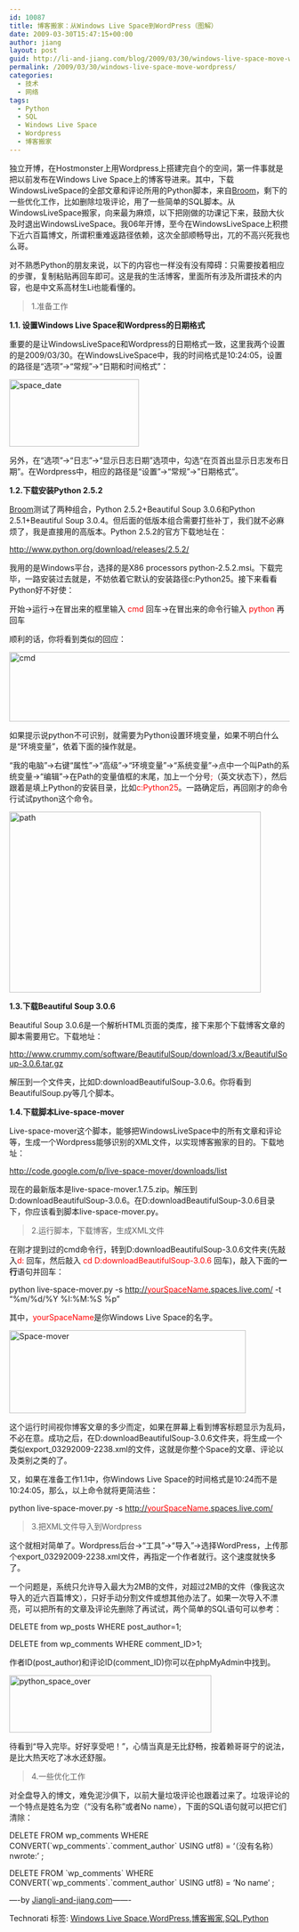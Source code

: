 ```yaml
---
id: 10087
title: 博客搬家：从Windows Live Space到WordPress（图解）
date: 2009-03-30T15:47:15+00:00
author: jiang
layout: post
guid: http://li-and-jiang.com/blog/2009/03/30/windows-live-space-move-wordpress/
permalink: /2009/03/30/windows-live-space-move-wordpress/
categories:
  - 技术
  - 网络
tags:
  - Python
  - SQL
  - Windows Live Space
  - Wordpress
  - 博客搬家
---
```

独立开博，在Hostmonster上用Wordpress上搭建完自个的空间，第一件事就是把以前发布在Windows Live Space上的博客导进来。其中，下载WindowsLiveSpace的全部文章和评论所用的Python脚本，来自[Broom](http://b2.broom9.com/?page_id=519#note1)，剩下的一些优化工作，比如删除垃圾评论，用了一些简单的SQL脚本。从WindowsLiveSpace搬家，向来最为麻烦，以下把刚做的功课记下来，鼓励大伙及时退出WindowsLiveSpace。我06年开博，至今在WindowsLiveSpace上积攒下近六百篇博文，所谓积重难返路径依赖，这次全部顺畅导出，兀的不高兴死我也么哥。

<!--more-->

对不熟悉Python的朋友来说，以下的内容也一样没有没有障碍：只需要按着相应的步骤，复制粘贴再回车即可。这是我的生活博客，里面所有涉及所谓技术的内容，也是中文系高材生Li也能看懂的。

> 1.准备工作

**1.1. 设置Windows Live Space和Wordpress的日期格式**

重要的是让WindowsLiveSpace和Wordpress的日期格式一致，这里我两个设置的是2009/03/30。在WindowsLiveSpace中，我的时间格式是10:24:05，设置的路径是“选项”->“常规”->“日期和时间格式”：

[<img style="border-top-width: 0px; display: inline; border-left-width: 0px; border-bottom-width: 0px; border-right-width: 0px" title="space_date" src="http://jiangtanghu.com/cn/wp-content/uploads/2009/03/space-date-thumb.png" border="0" alt="space_date" width="233" height="121" />](http://jiangtanghu.com/cn/wp-content/uploads/2009/03/space-date.png)

另外，在“选项”->“日志”->“显示日志日期”选项中，勾选“在页首出显示日志发布日期”。在Wordpress中，相应的路径是“设置”->“常规”->”日期格式”。

**1.2.下载安装Python 2.5.2**

[Broom](http://b2.broom9.com/?page_id=519#note1)测试了两种组合，Python 2.5.2+Beautiful Soup 3.0.6和Python 2.5.1+Beautiful Soup 3.0.4。但后面的低版本组合需要打些补丁，我们就不必麻烦了，我是直接用的高版本。Python 2.5.2的官方下载地址在：

<http://www.python.org/download/releases/2.5.2/>

我用的是Windows平台，选择的是X86 processors python-2.5.2.msi。下载完毕，一路安装过去就是，不妨依着它默认的安装路径c:Python25。接下来看看Python好不好使：

开始->运行->在冒出来的框里输入 <span style="color: #ff0000;">cmd</span> 回车->在冒出来的命令行输入 <span style="color: #ff0000;">python </span>再回车

顺利的话，你将看到类似的回应：

[<img style="border-top-width: 0px; display: inline; border-left-width: 0px; border-bottom-width: 0px; border-right-width: 0px" title="cmd" src="http://jiangtanghu.com/cn/wp-content/uploads/2009/03/cmd-thumb.png" border="0" alt="cmd" width="558" height="125" />](http://jiangtanghu.com/cn/wp-content/uploads/2009/03/cmd.png)

如果提示说python不可识别，就需要为Python设置环境变量，如果不明白什么是“环境变量”，依着下面的操作就是。

“我的电脑”->右键“属性”->“高级”->“环境变量”->“系统变量”->点中一个叫Path的系统变量->“编辑”->在Path的变量值框的末尾，加上一个分号<span style="color: #ff0000;">;</span>（英文状态下），然后跟着是填上Python的安装目录，比如<span style="color: #ff0000;">c:Python25</span>。一路确定后，再回刚才的命令行试试python这个命令。

[<img style="border-top-width: 0px; display: inline; border-left-width: 0px; border-bottom-width: 0px; border-right-width: 0px" title="path" src="http://jiangtanghu.com/cn/wp-content/uploads/2009/03/path-thumb.png" border="0" alt="path" width="452" height="325" />](http://jiangtanghu.com/cn/wp-content/uploads/2009/03/path.png)

**1.3.下载Beautiful Soup 3.0.6**

Beautiful Soup 3.0.6是一个解析HTML页面的类库，接下来那个下载博客文章的脚本需要用它。下载地址：

<http://www.crummy.com/software/BeautifulSoup/download/3.x/BeautifulSoup-3.0.6.tar.gz>

解压到一个文件夹，比如D:downloadBeautifulSoup-3.0.6。你将看到BeautifulSoup.py等几个脚本。

**1.4.下载脚本Live-space-mover**

Live-space-mover这个脚本，能够把WindowsLiveSpace中的所有文章和评论等，生成一个Wordpress能够识别的XML文件，以实现博客搬家的目的。下载地址：

<http://code.google.com/p/live-space-mover/downloads/list>

现在的最新版本是live-space-mover.1.7.5.zip。解压到D:downloadBeautifulSoup-3.0.6。在D:downloadBeautifulSoup-3.0.6目录下，你应该看到脚本live-space-mover.py。

> 2.运行脚本，下载博客，生成XML文件

在刚才提到过的cmd命令行，转到D:downloadBeautifulSoup-3.0.6文件夹(先敲入<span style="color: #ff0000;">d:</span> 回车，然后敲入 <span style="color: #ff0000;">cd D:downloadBeautifulSoup-3.0.6</span> 回车)，敲入下面的**一行**语句并回车：

python live-space-mover.py -s [http://<span style="color: #ff0000;">yourSpaceName</span>.spaces.live.com/](http://yourSpaceName.spaces.live.com/) -t &#8220;%m/%d/%Y %I:%M:%S %p&#8221;

其中，<span style="color: #ff0000;">yourSpaceName</span>是你Windows Live Space的名字。

[<img style="border-top-width: 0px; display: inline; border-left-width: 0px; border-bottom-width: 0px; border-right-width: 0px" title="Space-mover" src="http://jiangtanghu.com/cn/wp-content/uploads/2009/03/spacemover-thumb.png" border="0" alt="Space-mover" width="425" height="149" />](http://jiangtanghu.com/cn/wp-content/uploads/2009/03/spacemover.png)

这个运行时间视你博客文章的多少而定，如果在屏幕上看到博客标题显示为乱码，不必在意。成功之后，在D:downloadBeautifulSoup-3.0.6文件夹，将生成一个类似export_03292009-2238.xml的文件，这就是你整个Space的文章、评论以及类别之类的了。

又，如果在准备工作1.1中，你Windows Live Space的时间格式是10:24而不是10:24:05，那么，以上命令就将更简洁些：

python live-space-mover.py -s [http://<span style="color: #ff0000;">yourSpaceName</span>.spaces.live.com/](http://yourSpaceName.spaces.live.com/)

> 3.把XML文件导入到Wordpress

这个就相对简单了。Wordpress后台->“工具”->“导入”->选择WordPress，上传那个export_03292009-2238.xml文件，再指定一个作者就行。这个速度就快多了。

一个问题是，系统只允许导入最大为2MB的文件，对超过2MB的文件（像我这次导入的近六百篇博文），只好手动分割文件或想其他办法了。如果一次导入不漂亮，可以把所有的文章及评论先删除了再试试，两个简单的SQL语句可以参考：

DELETE from wp\_posts WHERE post\_author=1;

DELETE from wp\_comments WHERE comment\_ID>1;

作者ID(post\_author)和评论ID(comment\_ID)你可以在phpMyAdmin中找到。

[<img style="border-top-width: 0px; display: inline; border-left-width: 0px; border-bottom-width: 0px; border-right-width: 0px" title="python_space_over" src="http://jiangtanghu.com/cn/wp-content/uploads/2009/03/python-space-over-thumb.png" border="0" alt="python_space_over" width="363" height="103" />](http://jiangtanghu.com/cn/wp-content/uploads/2009/03/python-space-over.png)

待看到“导入完毕。好好享受吧！”，心情当真是无比舒畅，按着赖哥哥宁的说法，是比大热天吃了冰水还舒服。

> 4.一些优化工作

对全盘导入的博文，难免泥沙俱下，以前大量垃圾评论也跟着过来了。垃圾评论的一个特点是姓名为空（“没有名称”或者No name），下面的SQL语句就可以把它们清除：

DELETE FROM wp\_comments WHERE CONVERT(\`wp\_comments\`.\`comment_author\` USING utf8) = &#8216;（没有名称）nwrote:&#8217; ;
  
DELETE FROM \`wp\_comments\` WHERE CONVERT(\`wp\_comments\`.\`comment_author\` USING utf8) = &#8216;No name&#8217; ;

&#8212;-by [Jiang<at>li-and-jiang.com](mailto:Jiang@li-and-jiang.com)&#8212;&#8212;-

<div id="scid:0767317B-992E-4b12-91E0-4F059A8CECA8:bb94781d-fd3f-4efb-a2fc-66a7650a0578" class="wlWriterEditableSmartContent" style="padding-right: 0px; display: inline; padding-left: 0px; float: none; padding-bottom: 0px; margin: 0px; padding-top: 0px">
  Technorati 标签: <a rel="tag" href="http://technorati.com/tags/Windows+Live+Space">Windows Live Space</a>,<a rel="tag" href="http://technorati.com/tags/Wordpress">WordPress</a>,<a rel="tag" href="http://technorati.com/tags/%e5%8d%9a%e5%ae%a2%e6%90%ac%e5%ae%b6">博客搬家</a>,<a rel="tag" href="http://technorati.com/tags/SQL">SQL</a>,<a rel="tag" href="http://technorati.com/tags/Python">Python</a>
</div>